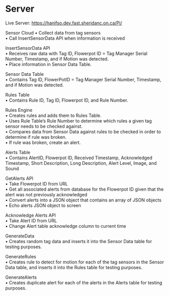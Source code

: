 # Server

Live Server: https://hanifso.dev.fast.sheridanc.on.ca/Pi/

Sensor Cloud
•	Collect data from tag sensors <br>
•	Call InsertSensorData API when information is received <br>

InsertSensorData API <br>
•	Receives raw data with Tag ID, Flowerpot ID = Tag Manager Serial Number, Timestamp, and if Motion was detected.  <br>
•	Place information in Sensor Data Table. <br>

Sensor Data Table <br>
•	Contains Tag ID, FlowerPotID = Tag Manager Serial Number, Timestamp, and if Motion was detected. <br>

Rules Table<br>
•	Contains Rule ID, Tag ID, Flowerpot ID, and Rule Number.<br>

Rules Engine<br>
•	Creates rules and adds them to Rules Table.<br>
•	Uses Rule Table’s Rule Number to determine which rules a given tag sensor needs to be checked against.<br>
•	Compares data from Sensor Data against rules to be checked in order to determine if rule was broken.<br>
•	If rule was broken, create an alert.<br>

Alerts Table<br>
•	  Contains AlertID, Flowerpot ID, Received Timestamp, Acknowledged Timestamp, Short Description, Long Description, Alert Level, Image, and Sound<br>

GetAlerts API<br>
•	Take Flowerpot ID from URL<br>
•	Get all associated alerts from database for the Flowerpot ID given that the alert was not previously acknowledged<br>
•	Convert alerts into a JSON object that contains an array of JSON objects<br>
•	Echo alerts JSON object to screen<br>

Acknowledge Alerts API<br>
•	Take Alert ID from URL<br>
•	Change Alert table acknowledge column to current time<br>

GenerateData<br>
•	Creates random tag data and inserts it into the Sensor Data table for testing purposes.<br>


GenerateRules<br>
•	Creates rule to detect for motion for each of the tag sensors in the Sensor Data table, and inserts it into the Rules table for testing purposes.<br>

GenerateAlerts<br>
•	Creates duplicate alert for each of the alerts in the Alerts table for testing purposes.<br>


